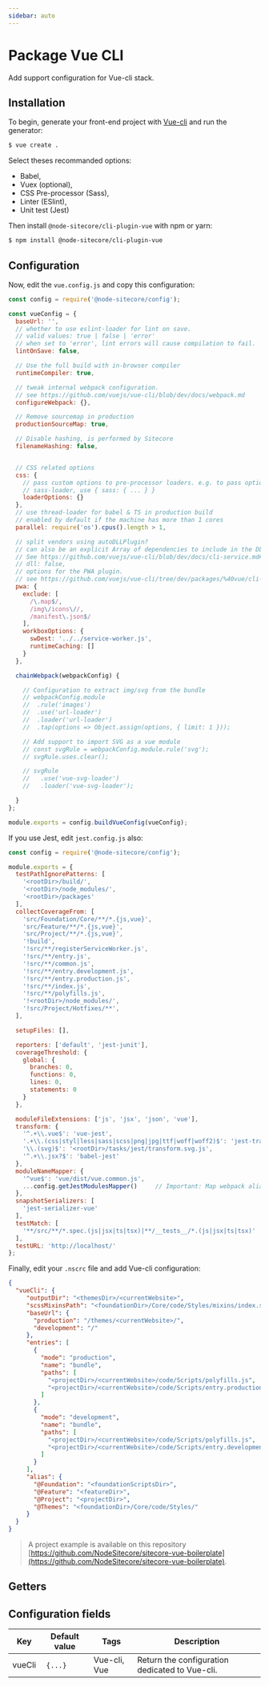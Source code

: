 ```yaml
---
sidebar: auto
---
```

# Package Vue CLI

Add support configuration for Vue-cli stack.

## Installation

To begin, generate your front-end project with [Vue-cli](https://cli.vuejs.org/guide/installation.html)
and run the generator:

```bash
$ vue create .
```

Select theses recommanded options:

- Babel,
- Vuex (optional),
- CSS Pre-processor (Sass),
- Linter (ESlint),
- Unit test (Jest)

Then install `@node-sitecore/cli-plugin-vue` with npm or yarn:

```bash
$ npm install @node-sitecore/cli-plugin-vue
```

## Configuration

Now, edit the `vue.config.js` and copy this configuration:

```javascript
const config = require('@node-sitecore/config');

const vueConfig = {
  baseUrl: '',
  // whether to use eslint-loader for lint on save.
  // valid values: true | false | 'error'
  // when set to 'error', lint errors will cause compilation to fail.
  lintOnSave: false,

  // Use the full build with in-browser compiler
  runtimeCompiler: true,

  // tweak internal webpack configuration.
  // see https://github.com/vuejs/vue-cli/blob/dev/docs/webpack.md
  configureWebpack: {},

  // Remove sourcemap in production
  productionSourceMap: true,

  // Disable hashing, is performed by Sitecore
  filenameHashing: false,


  // CSS related options
  css: {
    // pass custom options to pre-processor loaders. e.g. to pass options to
    // sass-loader, use { sass: { ... } }
    loaderOptions: {}
  },
  // use thread-loader for babel & TS in production build
  // enabled by default if the machine has more than 1 cores
  parallel: require('os').cpus().length > 1,

  // split vendors using autoDLLPlugin?
  // can also be an explicit Array of dependencies to include in the DLL chunk.
  // See https://github.com/vuejs/vue-cli/blob/dev/docs/cli-service.md#dll-mode
  // dll: false,
  // options for the PWA plugin.
  // see https://github.com/vuejs/vue-cli/tree/dev/packages/%40vue/cli-plugin-pwa
  pwa: {
    exclude: [
      /\.map$/,
      /img\/icons\//,
      /manifest\.json$/
    ],
    workboxOptions: {
      swDest: '../../service-worker.js',
      runtimeCaching: []
    }
  },

  chainWebpack(webpackConfig) {

    // Configuration to extract img/svg from the bundle
    // webpackConfig.module
    //  .rule('images')
    //  .use('url-loader')
    //  .loader('url-loader')
    //  .tap(options => Object.assign(options, { limit: 1 }));

    // Add support to import SVG as a vue module
    // const svgRule = webpackConfig.module.rule('svg');
    // svgRule.uses.clear();

    // svgRule
    //   .use('vue-svg-loader')
    //   .loader('vue-svg-loader');

  }
};

module.exports = config.buildVueConfig(vueConfig);
```

If you use Jest, edit `jest.config.js` also:

```javascript
const config = require('@node-sitecore/config');

module.exports = {
  testPathIgnorePatterns: [
    '<rootDir>/build/',
    '<rootDir>/node_modules/',
    '<rootDir>/packages'
  ],
  collectCoverageFrom: [
    'src/Foundation/Core/**/*.{js,vue}',
    'src/Feature/**/*.{js,vue}',
    'src/Project/**/*.{js,vue}',
    '!build',
    '!src/**/registerServiceWorker.js',
    '!src/**/entry.js',
    '!src/**/common.js',
    '!src/**/entry.development.js',
    '!src/**/entry.production.js',
    '!src/**/index.js',
    '!src/**/polyfills.js',
    '!<rootDir>/node_modules/',
    '!src/Project/Hotfixes/**',
  ],

  setupFiles: [],

  reporters: ['default', 'jest-junit'],
  coverageThreshold: {
    global: {
      branches: 0,
      functions: 0,
      lines: 0,
      statements: 0
    }
  },

  moduleFileExtensions: ['js', 'jsx', 'json', 'vue'],
  transform: {
    '^.+\\.vue$': 'vue-jest',
    '.+\\.(css|styl|less|sass|scss|png|jpg|ttf|woff|woff2)$': 'jest-transform-stub',
    '\\.(svg)$': '<rootDir>/tasks/jest/transform.svg.js',
    '^.+\\.jsx?$': 'babel-jest'
  },
  moduleNameMapper: {
    '^vue$': 'vue/dist/vue.common.js',
    ...config.getJestModulesMapper()     // Important: Map webpack alias automatically
  },
  snapshotSerializers: [
    'jest-serializer-vue'
  ],
  testMatch: [
    '**/src/**/*.spec.(js|jsx|ts|tsx)|**/__tests__/*.(js|jsx|ts|tsx)'
  ],
  testURL: 'http://localhost/'
};
```

Finally, edit your `.nscrc` file and add Vue-cli configuration:

```json
{
  "vueCli": {
     "outputDir": "<themesDir>/<currentWebsite>",
     "scssMixinsPath": "<foundationDir>/Core/code/Styles/mixins/index.scss",
     "baseUrl": {
       "production": "/themes/<currentWebsite>/",
       "development": "/"
     },
     "entries": [
       {
         "mode": "production",
         "name": "bundle",
         "paths": [
           "<projectDir>/<currentWebsite>/code/Scripts/polyfills.js",
           "<projectDir>/<currentWebsite>/code/Scripts/entry.production.js"
         ]
       },
       {
         "mode": "development",
         "name": "bundle",
         "paths": [
           "<projectDir>/<currentWebsite>/code/Scripts/polyfills.js",
           "<projectDir>/<currentWebsite>/code/Scripts/entry.development.js"
         ]
       }
     ],
     "alias": {
       "@Foundation": "<foundationScriptsDir>",
       "@Feature": "<featureDir>",
       "@Project": "<projectDir>",
       "@Themes": "<foundationDir>/Core/code/Styles/"
     }
  }
}
```

> A project example is available on this repository [https://github.com/NodeSitecore/sitecore-vue-boilerplate](https://github.com/NodeSitecore/sitecore-vue-boilerplate).

## Getters

## Configuration fields

Key | Default value | Tags | Description
--- | --- | --- | ---
vueCli | `{...}` | Vue-cli, Vue | Return the configuration dedicated to Vue-cli.

